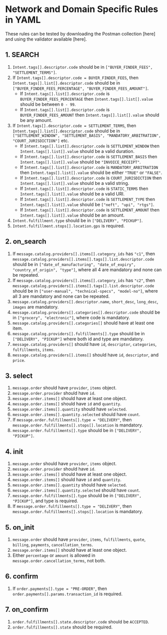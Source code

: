 # Network and Domain Specific Rules in YAML

These rules can be tested by downloading the Postman collection [here] and using the validator available [here].

## 1. SEARCH

1. `Intent.tags[].descriptor.code` should be in `["BUYER_FINDER_FEES", "SETTLEMENT_TERMS"]`.
2. If `Intent.tags[].descriptor.code = BUYER_FINDER_FEES`, then `Intent.tags[].list[].descriptor.code` should be in `["BUYER_FINDER_FEES_PERCENTAGE", "BUYER_FINDER_FEES_AMOUNT"]`.
    - If `Intent.tags[].list[].descriptor.code` is `BUYER_FINDER_FEES_PERCENTAGE` then `Intent.tags[].list[].value` should be between `0 - 99`.
    - If `Intent.tags[].list[].descriptor.code` is `BUYER_FINDER_FEES_AMOUNT` then `Intent.tags[].list[].value` should be any amount.
3. If `Intent.tags[].descriptor.code = SETTLEMENT_TERMS`, then `Intent.tags[].list[].descriptor.code` should be in `["SETTLEMENT_WINDOW", "SETTLEMENT_BASIS", "MANDATORY_ARBITRATION", "COURT_JURISDICTION"]` etc.
    - If `Intent.tags[].list[].descriptor.code` is `SETTLEMENT_WINDOW` then `Intent.tags[].list[].value` should be a valid duration.
    - If `Intent.tags[].list[].descriptor.code` is `SETTLEMENT_BASIS` then `Intent.tags[].list[].value` should be `"INVOICE_RECEIPT"`.
    - If `Intent.tags[].list[].descriptor.code` is `MANDATORY_ARBITRATION` then `Intent.tags[].list[].value` should be either `"TRUE"` or `"FALSE"`.
    - If `Intent.tags[].list[].descriptor.code` is `COURT_JURISDICTION` then `Intent.tags[].list[].value` should be a valid string.
    - If `Intent.tags[].list[].descriptor.code` is `STATIC_TERMS` then `Intent.tags[].list[].value` should be a valid URI.
    - If `Intent.tags[].list[].descriptor.code` is `SETTLEMENT_TYPE` then `Intent.tags[].list[].value` should be `["neft", "upi", "rtgs"]`.
    - If `Intent.tags[].list[].descriptor.code` is `SETTLEMENT_AMOUNT` then `Intent.tags[].list[].value` should be an amount.
4. `Intent.fulfillment.type` should be in `["DELIVERY", "PICKUP"]`.
5. `Intent.fulfillment.stops[].location.gps` is required.

## 2. on_search

1. If `message.catalog.providers[].items[].category_ids` has `"c1"`, then `message.catalog.providers[].items[].tags[].list.descriptor.code` should be in `["date_of_manufacturing", "date_of_expiry", "country_of_origin", "type"]`, where all 4 are mandatory and none can be repeated.
2. If `message.catalog.providers[].items[].category_ids` has `"c2"`, then `message.catalog.providers[].items[].tags[].list.descriptor.code` should be in `["user-manual", "technical-specs", "model-no"]`, where all 3 are mandatory and none can be repeated.
3. `message.catalog.providers[].descriptor.name`, `short_desc`, `long_desc`, `images` are mandatory.
4. `message.catalog.providers[].categories[].descriptor.code` should be in `["grocery", "electronic"]`, where code is mandatory.
5. `message.catalog.providers[].categories[]` should have at least one item.
6. `message.catalog.providers[].fulfillments[].type` should be in `["DELIVERY", "PICKUP"]` where both id and type are mandatory.
7. `message.catalog.providers[]` should have `id`, `descriptor`, `categories`, `fulfillments`, `items`.
8. `message.catalog.providers[].items[]` should have `id`, `descriptor`, and `price`.

## 3. select

1. `message.order` should have `provider`, `items` object.
2. `message.order.provider` should have `id`.
3. `message.order.items[]` should have at least one object.
4. `message.order.items[]` should have `id` and `quantity`.
5. `message.order.items[].quantity` should have `selected`.
6. `message.order.items[].quantity.selected` should have `count`.
7. If `message.order.fulfillments[].type = "DELIVERY"`, then `message.order.fulfillments[].stops[].location` is mandatory.
8. `message.order.fulfillments[].type` should be in `["DELIVERY", "PICKUP"]`.

## 4. init

1. `message.order` should have `provider`, `items` object.
2. `message.order.provider` should have `id`.
3. `message.order.items[]` should have at least one object.
4. `message.order.items[]` should have `id` and `quantity`.
5. `message.order.items[].quantity` should have `selected`.
6. `message.order.items[].quantity.selected` should have `count`.
7. `message.order.fulfillments[].type` should be in `["DELIVERY", "PICKUP"]`, and type is required.
8. If `message.order.fulfillments[].type = "DELIVERY"`, then `message.order.fulfillments[].stops[].location` is mandatory.

## 5. on_init

1. `message.order` should have `provider`, `items`, `fulfillments`, `quote`, `billing`, `payments`, `cancellation_terms`.
2. `message.order.items[]` should have at least one object.
3. Either `percentage` or `amount` is allowed in `message.order.cancellation_terms`, not both.

## 6. confirm

1. If `order.payments[].type = "PRE-ORDER"`, then `order.payments[].params.transaction_id` is required.

## 7. on_confirm

1. `order.fulfillments[].state.descriptor.code` should be `ACCEPTED`.
2. `order.fulfillments[].state` should be required.
